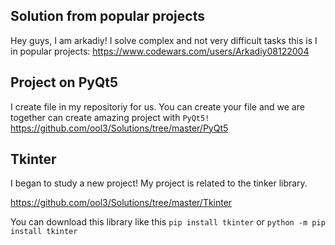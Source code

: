 ## Solution from popular projects
Hey guys, I am arkadiy!
I solve complex and not very difficult tasks 
this is I in popular projects:
https://www.codewars.com/users/Arkadiy08122004
## Project on PyQt5
I create file in my repositoriy for us. 
You can create your file and we are together can create amazing project with
`PyQt5!`
https://github.com/ool3/Solutions/tree/master/PyQt5
## Tkinter
I began to study a new project! My project is related to the tinker library.


https://github.com/ool3/Solutions/tree/master/Tkinter


You can download this library like this 
`pip install tkinter` or `python -m pip install tkinter`
